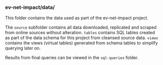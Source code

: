 ### ev-net-impact/data/

This folder contains the data used as part of the ev-net-impact project.

The `source` subfolder contains all data downloaded, replicated and scraped from online sources without alteration. `tables` contains SQL tables created as part of the data schema for this project from cleansed source data. `views` contains the views (virtual tables) generated from schema tables to simplify querying later on.

Results from final queries can be viewed in the `sql-queries` folder.









